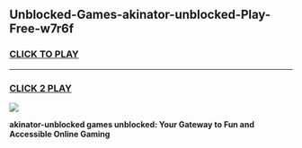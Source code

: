 
## Unblocked-Games-akinator-unblocked-Play-Free-w7r6f
<h3>
<a href="https://premium76.site?title=akinator-unblocked&ref=12A">CLICK TO PLAY</a></h3>
<hr>

<h3>
<a href="https://premium76.site?title=akinator-unblocked&ref=12A">CLICK 2 PLAY</a>
  
</h3>

<a href="https://premium76.site?title=akinator-unblocked&ref=12A"><img src="https://clearcache.store/games.png"></a>


**akinator-unblocked games unblocked: Your Gateway to Fun and Accessible Online Gaming**
